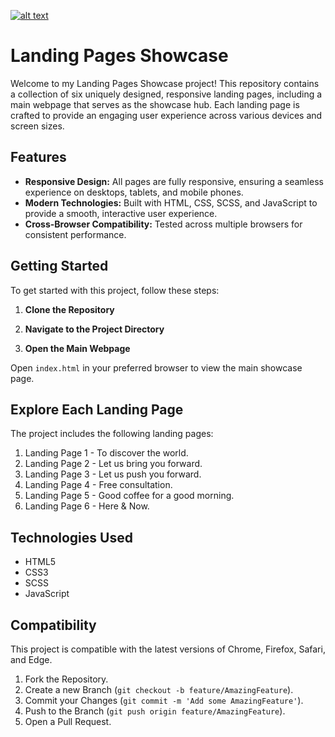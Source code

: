 [![alt text](https://dorbenabu.co.il/images/logo.png)](https://dorbenabu.co.il)


# Landing Pages Showcase

Welcome to my Landing Pages Showcase project! This repository contains a collection of six uniquely designed, responsive landing pages, including a main webpage that serves as the showcase hub. Each landing page is crafted to provide an engaging user experience across various devices and screen sizes.

## Features

- **Responsive Design:** All pages are fully responsive, ensuring a seamless experience on desktops, tablets, and mobile phones.
- **Modern Technologies:** Built with HTML, CSS, SCSS, and JavaScript to provide a smooth, interactive user experience.
- **Cross-Browser Compatibility:** Tested across multiple browsers for consistent performance.

## Getting Started

To get started with this project, follow these steps:

1. **Clone the Repository**

2. **Navigate to the Project Directory**



3. **Open the Main Webpage**

Open `index.html` in your preferred browser to view the main showcase page.

## Explore Each Landing Page

The project includes the following landing pages:

1. Landing Page 1 - To discover the world.
2. Landing Page 2 - Let us bring you forward.
3. Landing Page 3 - Let us push you forward.
4. Landing Page 4 - Free consultation.
5. Landing Page 5 - Good coffee for a good morning.
6. Landing Page 6 - Here & Now.

## Technologies Used

- HTML5
- CSS3
- SCSS
- JavaScript

## Compatibility

This project is compatible with the latest versions of Chrome, Firefox, Safari, and Edge.


1. Fork the Repository.
2. Create a new Branch (`git checkout -b feature/AmazingFeature`).
3. Commit your Changes (`git commit -m 'Add some AmazingFeature'`).
4. Push to the Branch (`git push origin feature/AmazingFeature`).
5. Open a Pull Request.

